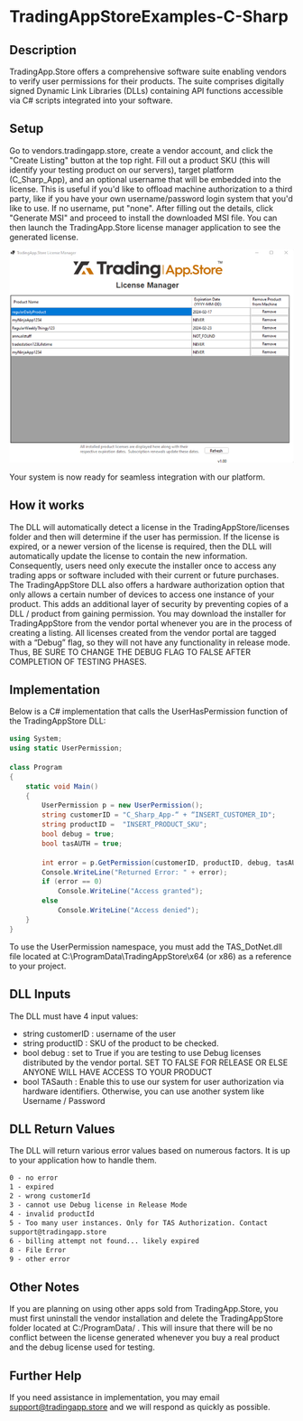 # TradingAppStoreExamples-C-Sharp
## Description
TradingApp.Store offers a comprehensive software suite enabling vendors to verify user permissions for their products. The suite comprises digitally signed Dynamic Link Libraries (DLLs) containing API functions accessible via C# scripts integrated into your software.

## Setup
Go to vendors.tradingapp.store, create a vendor account, and click the "Create Listing" button at the top right. Fill out a product SKU (this will identify your testing product on our servers), target platform (C_Sharp_App), and an optional username that will be embedded into the license. This is useful if you'd like to offload machine authorization to a third party, like if you have your own username/password login system that you'd like to use. If no username, put "none". After filling out the details, click "Generate MSI" and proceed to install the downloaded MSI file. You can then launch the TradingApp.Store license manager application to see the generated license.  

![TradingApp.Store License Manager](licensemanager_screenshot.png)  

Your system is now ready for seamless integration with our platform.

## How it works
The DLL will automatically detect a license in the TradingAppStore/licenses folder and then will determine if the user has permission. If the license is expired, or a newer version of the license is required, then the DLL will automatically update the license to contain the new information. Consequently, users need only execute the installer once to access any trading apps or software included with their current or future purchases.
The TradingAppStore DLL also offers a hardware authorization option that only allows a certain number of devices to access one instance of your product. This adds an additional layer of security by preventing copies of a DLL / product from gaining permission.
You may download the installer for TradingAppStore from the vendor portal whenever you are in the process of creating a listing. All licenses created from the vendor portal are tagged with a “Debug” flag, so they will not have any functionality in release mode. Thus, BE SURE TO CHANGE THE DEBUG FLAG TO FALSE AFTER COMPLETION OF TESTING PHASES.

## Implementation
Below is a C# implementation that calls the UserHasPermission function of the TradingAppStore DLL:
```C#
using System;
using static UserPermission;

class Program
{
    static void Main()
    {
        UserPermission p = new UserPermission();
        string customerID = "C_Sharp_App-“ + “INSERT_CUSTOMER_ID";
        string productID =  "INSERT_PRODUCT_SKU";
        bool debug = true;
        bool tasAUTH = true;

        int error = p.GetPermission(customerID, productID, debug, tasAUTH);
        Console.WriteLine("Returned Error: " + error);
        if (error == 0)
            Console.WriteLine("Access granted");
        else
            Console.WriteLine("Access denied");
    }
}
```
To use the UserPermission namespace, you must add the TAS_DotNet.dll file located at C:\ProgramData\TradingAppStore\x64   (or x86) as a reference to your project.

## DLL Inputs
The DLL must have 4 input values:
* string customerID :   username of the user
* string productID :    SKU of the product to be checked.
* bool debug :          set to True if you are testing to use Debug licenses distributed by the vendor portal. SET TO FALSE FOR RELEASE OR ELSE ANYONE WILL HAVE ACCESS TO YOUR PRODUCT
* bool TASauth :        Enable this to use our system for user authorization via hardware identifiers. Otherwise, you can use another system like Username / Password

## DLL Return Values
The DLL will return various error values based on numerous factors. It is up to your application how to handle them.
```
0 - no error
1 - expired
2 - wrong customerId
3 - cannot use Debug license in Release Mode
4 - invalid productId
5 - Too many user instances. Only for TAS Authorization. Contact support@tradingapp.store
6 - billing attempt not found... likely expired
8 - File Error
9 - other error
```
## Other Notes
If you are planning on using other apps sold from TradingApp.Store, you must first uninstall the vendor installation and delete the TradingAppStore folder located at C:/ProgramData/ . This will insure that there will be no conflict between the license generated whenever you buy a real product and the debug license used for testing.

## Further Help
If you need assistance in implementation, you may email support@tradingapp.store and we will respond as quickly as possible.
